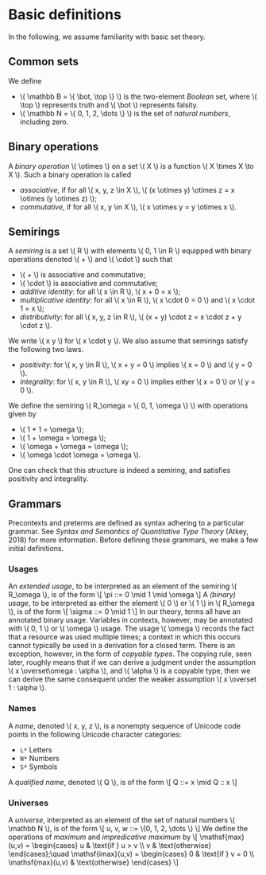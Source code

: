 # Basic definitions

In the following, we assume familiarity with basic set theory.

## Common sets

We define

- \\( \mathbb B = \\{ \bot, \top \\} \\) is the two-element *Boolean* set, where \\( \top \\) represents truth and \\( \bot \\) represents falsity.
- \\( \mathbb N = \\{ 0, 1, 2, \dots \\} \\) is the set of *natural numbers*, including zero.

## Binary operations

A *binary operation* \\( \otimes \\) on a set \\( X \\) is a function \\( X \times X \to X \\).
Such a binary operation is called

- *associative*, if for all \\( x, y, z \in X \\), \\( (x \otimes y) \otimes z = x \otimes (y \otimes z) \\);
- *commutative*, if for all \\( x, y \in X \\), \\( x \otimes y = y \otimes x \\).

## Semirings

A *semiring* is a set \\( R \\) with elements \\( 0, 1 \in R \\) equipped with binary operations denoted \\( + \\) and \\( \cdot \\) such that

- \\( + \\) is associative and commutative;
- \\( \cdot \\) is associative and commutative;
- *additive identity*: for all \\( x \in R \\), \\( x + 0 = x \\);
- *multiplicative identity*: for all \\( x \in R \\), \\( x \cdot 0 = 0 \\) and \\( x \cdot 1 = x \\);
- *distributivity*: for all \\( x, y, z \in R \\), \\( (x + y) \cdot z = x \cdot z + y \cdot z \\).

We write \\( x y \\) for \\( x \cdot y \\).
We also assume that semirings satisfy the following two laws.

- *positivity*: for \\( x, y \in R \\), \\( x + y = 0 \\) implies \\( x = 0 \\) and \\( y = 0 \\).
- *integrality*: for \\( x, y \in R \\), \\( xy = 0 \\) implies either \\( x = 0 \\) or \\( y = 0 \\).

We define the semiring \\( R_\omega = \\{ 0, 1, \omega \\} \\) with operations given by

- \\( 1 + 1 = \omega \\);
- \\( 1 + \omega = \omega \\);
- \\( \omega + \omega = \omega \\);
- \\( \omega \cdot \omega = \omega \\).

One can check that this structure is indeed a semiring, and satisfies positivity and integrality.

## Grammars

Precontexts and preterms are defined as syntax adhering to a particular grammar.
See *Syntax and Semantics of Quantitative Type Theory* (Atkey, 2018) for more information.
Before defining these grammars, we make a few initial definitions.

### Usages

An *extended usage*, to be interpreted as an element of the semiring \\( R_\omega \\), is of the form
\\[ \pi ::= 0 \mid 1 \mid \omega \\]
A *(binary) usage*, to be interpreted as either the element \\( 0 \\) or \\( 1 \\) in \\( R_\omega \\), is of the form
\\[ \sigma ::= 0 \mid 1 \\]
In our theory, terms all have an annotated binary usage.
Variables in contexts, however, may be annotated with \\( 0, 1 \\) or \\( \omega \\) usage.
The usage \\( \omega \\) records the fact that a resource was used multiple times; a context in which this occurs cannot typically be used in a derivation for a closed term.
There is an exception, however, in the form of *copyable types*.
The copying rule, seen later, roughly means that if we can derive a judgment under the assumption \\( x \overset\omega : \alpha \\), and \\( \alpha \\) is a copyable type, then we can derive the same consequent under the weaker assumption \\( x \overset 1 : \alpha \\).

### Names

A *name*, denoted \\( x, y, z \\), is a nonempty sequence of Unicode code points in the following Unicode character categories:

- `L*` Letters
- `N*` Numbers
- `S*` Symbols

A *qualified name*, denoted \\( Q \\), is of the form
\\[ Q ::= x \mid Q :: x \\]

### Universes

A *universe*, interpreted as an element of the set of natural numbers \\( \mathbb N \\), is of the form
\\[ u, v, w ::= \\{0, 1, 2, \dots \\} \\]
We define the operations of *maximum* and *impredicative maximum* by
\\[ \mathsf{max}(u,v) =
    \begin{cases}
        u & \text{if } u > v \\\\
        v & \text{otherwise}
    \end{cases};\quad
    \mathsf{imax}(u,v) =
    \begin{cases}
        0 & \text{if } v = 0 \\\\
        \mathsf{max}(u,v) & \text{otherwise}
    \end{cases}
\\]
